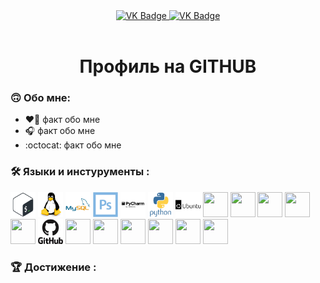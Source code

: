 <div id="badges" align ="center">
  <a href= " https://vk.com/iown0 ">
    <img src = "https://img.shields.io/badge/VK-blue?style=for-the-badge&logo=VK&logoColor=white" alt="VK Badge"/>
  </a>
  
  <a href= " https://mail.google.com/mail/u/1/#inbox">
    <img src = "https://img.shields.io/badge/EMAIL-red?style=for-the-badge&logo=Gmail&logoColor=white" alt="VK Badge"/>
  </a>
</div>

<div id="view prof" align="center">
  <img src="https://komarev.com/ghpvc/?username=AveVladislav4ik&style=flat-square&color=blue" alt=""/>
</div>

<div id="hey there" align="center">
  <h1> Профиль на GITHUB </h1>
</div>

### :upside_down_face:	 Обо мне:
- :heart_on_fire: факт обо мне
- :headphones: факт обо мне
- :octocat: факт обо мне 

### :hammer_and_wrench: Языки и инстурументы :
<div>
<img src = "https://github.com/devicons/devicon/blob/master/icons/bash/bash-original.svg" width="40" height="40"/>
<img src = "https://github.com/devicons/devicon/blob/master/icons/linux/linux-original.svg" width="40" height="40"/>
<img src = "https://github.com/devicons/devicon/blob/master/icons/mysql/mysql-original-wordmark.svg" width="40" height="40"/>
<img src = "https://github.com/devicons/devicon/blob/master/icons/photoshop/photoshop-line.svg" width="40" height="40"/>
<img src = "https://github.com/devicons/devicon/blob/master/icons/pycharm/pycharm-original-wordmark.svg" width="40" height="40"/>
<img src = "https://github.com/devicons/devicon/blob/master/icons/python/python-original-wordmark.svg" width="40" height="40"/>
<img src = "https://github.com/devicons/devicon/blob/master/icons/ubuntu/ubuntu-plain-wordmark.svg" width="40" height="40"/>
<img src = "https://cdn.coursehunter.net/category/c-sharp-c.png" width="40" height="40"/>
<img src = "https://encrypted-tbn0.gstatic.com/images?q=tbn:ANd9GcRx76tk3VdhdoHLaeYU_ZbI8tqXy7FyAVlMivXGdf2yR1w7tuw2XavxEje8gjy_eIEzDks&usqp=CAU" width="40" height="40"/>
<img src = "https://upload.wikimedia.org/wikipedia/commons/thumb/9/93/1C_Company_logo.svg/800px-1C_Company_logo.svg.png" width="40" height="40"/>
<img src = "https://cdn-icons-png.flaticon.com/512/2478/2478928.png" width="40" height="40"/>
<img src = "https://upload.wikimedia.org/wikipedia/commons/7/7f/Erwin_logo.png" width="40" height="40"/>
<img src = "https://github.com/devicons/devicon/blob/master/icons/github/github-original-wordmark.svg" width="40" height="40"/>
<img src = "https://internet-lab.ru/sites/internet-lab.ru/files/2021-04/windows.png" width="40" height="40"/>
<img src = "https://www.unixtutorial.ru/images/posts/Sublime_Text_3_logo.png" width="40" height="40"/>
<img src = "https://encrypted-tbn0.gstatic.com/images?q=tbn:ANd9GcRq508bc2mJrZ6SPyK8AEikjg6b-RxDLsozDQ&usqp=CAU" width="40" height="40"/>
<img src = "https://upload.wikimedia.org/wikipedia/commons/d/d5/Virtualbox_logo.png" width="40" height="40"/>
<img src = "https://uploads-ssl.webflow.com/63fda77e5fd49598bbf00892/64357bf9cff600cd7906c530_ISO_C2B2B_Logo.svg" width="40" height="40"/>
<img src = "https://upload.wikimedia.org/wikipedia/commons/thumb/6/69/Notepad%2B%2B_Logo.svg/1200px-Notepad%2B%2B_Logo.svg.png" width="40" height="40"/>
</div>

### :trophy: Достижение :

